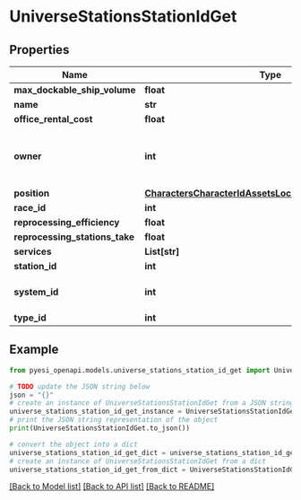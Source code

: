 # UniverseStationsStationIdGet


## Properties

Name | Type | Description | Notes
------------ | ------------- | ------------- | -------------
**max_dockable_ship_volume** | **float** |  | 
**name** | **str** |  | 
**office_rental_cost** | **float** |  | 
**owner** | **int** | ID of the corporation that controls this station | [optional] 
**position** | [**CharactersCharacterIdAssetsLocationsPostInnerPosition**](CharactersCharacterIdAssetsLocationsPostInnerPosition.md) |  | 
**race_id** | **int** |  | [optional] 
**reprocessing_efficiency** | **float** |  | 
**reprocessing_stations_take** | **float** |  | 
**services** | **List[str]** |  | 
**station_id** | **int** |  | 
**system_id** | **int** | The solar system this station is in | 
**type_id** | **int** |  | 

## Example

```python
from pyesi_openapi.models.universe_stations_station_id_get import UniverseStationsStationIdGet

# TODO update the JSON string below
json = "{}"
# create an instance of UniverseStationsStationIdGet from a JSON string
universe_stations_station_id_get_instance = UniverseStationsStationIdGet.from_json(json)
# print the JSON string representation of the object
print(UniverseStationsStationIdGet.to_json())

# convert the object into a dict
universe_stations_station_id_get_dict = universe_stations_station_id_get_instance.to_dict()
# create an instance of UniverseStationsStationIdGet from a dict
universe_stations_station_id_get_from_dict = UniverseStationsStationIdGet.from_dict(universe_stations_station_id_get_dict)
```
[[Back to Model list]](../README.md#documentation-for-models) [[Back to API list]](../README.md#documentation-for-api-endpoints) [[Back to README]](../README.md)


